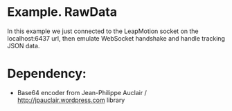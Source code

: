 Example. RawData
============================

In this example we just connected to the LeapMotion socket on the localhost:6437 url, then emulate WebSocket handshake and handle tracking JSON data.

# Dependency: 
* Base64 encoder from Jean-Philippe Auclair  / <http://jpauclair.wordpress.com> library
